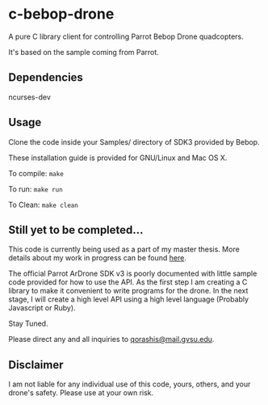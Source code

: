 # c-bebop-drone
A pure C library client for controlling Parrot Bebop Drone quadcopters.

It's based on the sample coming from Parrot.


## Dependencies
ncurses-dev

## Usage
Clone the code inside your Samples/ directory of SDK3 provided by Bebop.

These installation guide is provided for GNU/Linux and Mac OS X.

To compile:
```make```

To run: 
```make run```

To Clean: ```make clean```

## Still yet to be completed...
This code is currently being used as a part of my master thesis.
More details about my work in progress can be found [here](www.slideshare.net/daqo/masters-thesis-proposal-david-qorashi).

The official Parrot ArDrone SDK v3 is poorly documented with little sample code provided for how to use the API. As the first step I am creating a C library to make it convenient to write programs for the drone. In the next stage, I will create a high level API using a high level language (Probably Javascript or Ruby). 

Stay Tuned. 

Please direct any and all inquiries to [qorashis@mail.gvsu.edu](mailto:qorashis@mail.gvsu.edu).

## Disclaimer
I am not liable for any individual use of this code, yours, others, and your drone's safety. Please use at your own risk.
